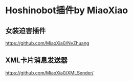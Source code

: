 # Hoshinobot插件by MiaoXiao
## 女装迫害插件
https://github.com/MiaoXia0/NvZhuang
## XML卡片消息发送器
https://github.com/MiaoXia0/XMLSender/
